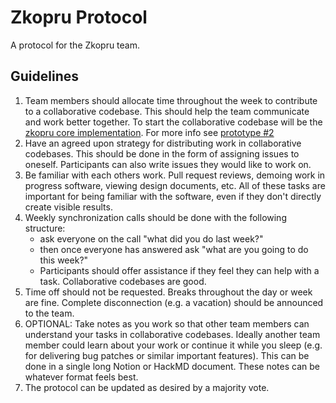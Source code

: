 # Zkopru Protocol

A protocol for the Zkopru team.

## Guidelines

1. Team members should allocate time throughout the week to contribute to a collaborative codebase. This should help the team communicate and work better together. To start the collaborative codebase will be the [zkopru core implementation](https://github.com/zkopru-network/zkopru). For more info see [prototype #2]()
2. Have an agreed upon strategy for distributing work in collaborative codebases. This should be done in the form of assigning issues to oneself. Participants can also write issues they would like to work on.
3. Be familiar with each others work. Pull request reviews, demoing work in progress software, viewing design documents, etc. All of these tasks are important for being familiar with the software, even if they don't directly create visible results.
4. Weekly synchronization calls should be done with the following structure:
    - ask everyone on the call "what did you do last week?"
    - then once everyone has answered ask "what are you going to do this week?"
    - Participants should offer assistance if they feel they can help with a task. Collaborative codebases are good.
5. Time off should not be requested. Breaks throughout the day or week are fine. Complete disconnection (e.g. a vacation) should be announced to the team.
6. OPTIONAL: Take notes as you work so that other team members can understand your tasks in collaborative codebases. Ideally another team member could learn about your work or continue it while you sleep (e.g. for delivering bug patches or similar important features). This can be done in a single long Notion or HackMD document. These notes can be whatever format feels best.
6. The protocol can be updated as desired by a majority vote.
